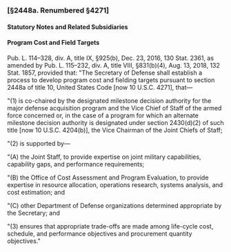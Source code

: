 ### [§2448a. Renumbered §4271] ###

#### **Statutory Notes and Related Subsidiaries** ####

#### Program Cost and Field Targets ####

Pub. L. 114–328, div. A, title IX, §925(b), Dec. 23, 2016, 130 Stat. 2361, as amended by Pub. L. 115–232, div. A, title VIII, §831(b)(4), Aug. 13, 2018, 132 Stat. 1857, provided that: "The Secretary of Defense shall establish a process to develop program cost and fielding targets pursuant to section 2448a of title 10, United States Code [now 10 U.S.C. 4271], that—

"(1) is co-chaired by the designated milestone decision authority for the major defense acquisition program and the Vice Chief of Staff of the armed force concerned or, in the case of a program for which an alternate milestone decision authority is designated under section 2430(d)(2) of such title [now 10 U.S.C. 4204(b)], the Vice Chairman of the Joint Chiefs of Staff;

"(2) is supported by—

"(A) the Joint Staff, to provide expertise on joint military capabilities, capability gaps, and performance requirements;

"(B) the Office of Cost Assessment and Program Evaluation, to provide expertise in resource allocation, operations research, systems analysis, and cost estimation; and

"(C) other Department of Defense organizations determined appropriate by the Secretary; and

"(3) ensures that appropriate trade-offs are made among life-cycle cost, schedule, and performance objectives and procurement quantity objectives."